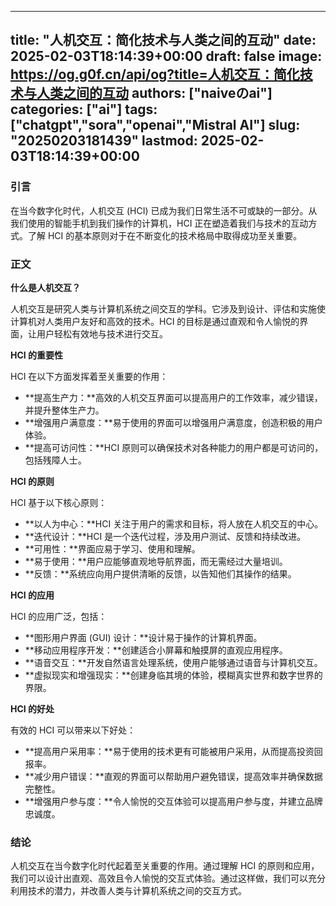 
---
title: "人机交互：简化技术与人类之间的互动"
date: 2025-02-03T18:14:39+00:00
draft: false
image: https://og.g0f.cn/api/og?title=人机交互：简化技术与人类之间的互动
authors: ["naiveのai"]
categories: ["ai"]
tags: ["chatgpt","sora","openai","Mistral AI"]
slug: "20250203181439"
lastmod: 2025-02-03T18:14:39+00:00
---
### 引言

在当今数字化时代，人机交互 (HCI) 已成为我们日常生活不可或缺的一部分。从我们使用的智能手机到我们操作的计算机，HCI 正在塑造着我们与技术的互动方式。了解 HCI 的基本原则对于在不断变化的技术格局中取得成功至关重要。

### 正文

**什么是人机交互？**

人机交互是研究人类与计算机系统之间交互的学科。它涉及到设计、评估和实施使计算机对人类用户友好和高效的技术。HCI 的目标是通过直观和令人愉悦的界面，让用户轻松有效地与技术进行交互。

**HCI 的重要性**

HCI 在以下方面发挥着至关重要的作用：

- **提高生产力：**高效的人机交互界面可以提高用户的工作效率，减少错误，并提升整体生产力。
- **增强用户满意度：**易于使用的界面可以增强用户满意度，创造积极的用户体验。
- **提高可访问性：**HCI 原则可以确保技术对各种能力的用户都是可访问的，包括残障人士。

**HCI 的原则**

HCI 基于以下核心原则：

- **以人为中心：**HCI 关注于用户的需求和目标，将人放在人机交互的中心。
- **迭代设计：**HCI 是一个迭代过程，涉及用户测试、反馈和持续改进。
- **可用性：**界面应易于学习、使用和理解。
- **易于使用：**用户应能够直观地导航界面，而无需经过大量培训。
- **反馈：**系统应向用户提供清晰的反馈，以告知他们其操作的结果。

**HCI 的应用**

HCI 的应用广泛，包括：

- **图形用户界面 (GUI) 设计：**设计易于操作的计算机界面。
- **移动应用程序开发：**创建适合小屏幕和触摸屏的直观应用程序。
- **语音交互：**开发自然语言处理系统，使用户能够通过语音与计算机交互。
- **虚拟现实和增强现实：**创建身临其境的体验，模糊真实世界和数字世界的界限。

**HCI 的好处**

有效的 HCI 可以带来以下好处：

- **提高用户采用率：**易于使用的技术更有可能被用户采用，从而提高投资回报率。
- **减少用户错误：**直观的界面可以帮助用户避免错误，提高效率并确保数据完整性。
- **增强用户参与度：**令人愉悦的交互体验可以提高用户参与度，并建立品牌忠诚度。

### 结论

人机交互在当今数字化时代起着至关重要的作用。通过理解 HCI 的原则和应用，我们可以设计出直观、高效且令人愉悦的交互式体验。通过这样做，我们可以充分利用技术的潜力，并改善人类与计算机系统之间的交互方式。